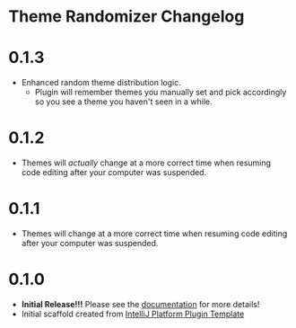 <!-- Keep a Changelog guide -> https://keepachangelog.com -->

# Theme Randomizer Changelog

# 0.1.3

- Enhanced random theme distribution logic.
  - Plugin will remember themes you manually set and pick accordingly so you see a theme you haven't seen in a while.
  
# 0.1.2

- Themes will _actually_ change at a more correct time when resuming code editing after your computer was suspended.

# 0.1.1

- Themes will change at a more correct time when resuming code editing after your computer was suspended.

# 0.1.0

- **Initial Release!!!** Please see the <a href="https://github.com/Unthrottled/theme-randomizer#configuration">
  documentation</a> for more details!
- Initial scaffold created
  from [IntelliJ Platform Plugin Template](https://github.com/JetBrains/intellij-platform-plugin-template)
